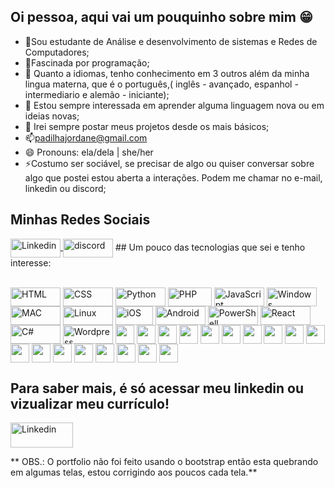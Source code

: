 ## Oi pessoa, aqui vai um pouquinho sobre mim 😁
- 🌱Sou estudante de Análise e desenvolvimento de sistemas e Redes de Computadores;
- 🔭Fascinada por programação;
- 👯 Quanto a idiomas, tenho conhecimento em 3 outros além da minha lingua materna, que é o português,( inglês - avançado, espanhol - intermediario e alemão - iniciante);
- 🤔 Estou sempre interessada em aprender alguma linguagem nova ou em ideias novas;
- 💬 Irei sempre postar meus projetos desde os mais básicos;
- 📫padilhajordane@gmail.com
- 😄 Pronouns: ela/dela | she/her
- ⚡Costumo ser sociável, se precisar de algo ou quiser conversar sobre algo que postei estou aberta a interações. Podem me chamar no e-mail, linkedin ou discord;
## Minhas Redes Sociais
<p align="left">  
  <a href=" https://img.shields.io/badge/LinkedIn-0077B5?style=for-the-badge&logo=linkedin&logoColor=white"> <img align="center" alt="Linkedin" height="30" width="80" src="https://img.shields.io/badge/LinkedIn-0A66C2.svg?style=for-the-badge&logo=LinkedIn&logoColor=white"> </a>
  <img align="center" alt="discord" height="30" width="80" src="https://img.shields.io/badge/Discord-5865F2.svg?style=for-the-badge&logo=Discord&logoColor=white" width=e">
## Um pouco das tecnologias que sei e tenho interesse:

 <div style="display: inline_block"><br>
 
  <img align="center" alt="HTML" height="30" width="80" src="https://img.shields.io/badge/HTML5-E34F26?style=for-the-badge&logo=html5&logoColor=white">
  <img align="center" alt="CSS" height="30" width="80" src="https://img.shields.io/badge/CSS-239120?&style=for-the-badge&logo=css3&logoColor=white">
  <img align="center" alt="Python" height="30" width="80" src="https://img.shields.io/badge/Python-3776AB?style=for-the-badge&logo=python&logoColor=white">
  <img align="center" alt="PHP" height="30" width="70" src="https://img.shields.io/badge/PHP-777BB4?style=for-the-badge&logo=php&logoColor=white">
  <img align="center" alt="JavaScript" height="30" width="80" src="https://img.shields.io/badge/JavaScript-323330?style=for-the-   badge&logo=javascript&logoColor=F7DF1E">
  <img align="center" alt="Windows" height="30" width="80" src="https://img.shields.io/badge/Windows-0078D6?style=for-the-badge&logo=windows&logoColor=white">
  <img align="center" alt="MAC" height="30" width="80" src="https://img.shields.io/badge/mac%20os-000000?style=for-the-badge&logo=apple&logoColor=white">
  <img align="center" alt="Linux" height="30" width="80" src="https://img.shields.io/badge/Linux-FCC624?style=for-the-badge&logo=linux&logoColor=black">
  <img align="center" alt="iOS" height="30" width="60" src="https://img.shields.io/badge/iOS-000000?style=for-the-badge&logo=ios&logoColor=white">
  <img align="center" alt="Android" height="30" width="80" src="https://img.shields.io/badge/Android-3DDC84?style=for-the-badge&logo=android&logoColor=white">
  <img align="center" alt="PowerShell" height="30" width="80" src="https://img.shields.io/badge/powershell-5391FE?style=for-the-badge&logo=powershell&logoColor=white">
  <img align="center" alt="React" height="30" width="80" src="https://img.shields.io/badge/React-20232A?style=for-the-badge&logo=react&logoColor=61DAFB">
  <img align="center" alt="C#" height="30" width="80" src="https://img.shields.io/badge/C%23-239120?style=for-the-badge&logo=c-sharp&logoColor=white">
  <img align="center" alt="Wordpress" height="30" width="80" src="https://img.shields.io/badge/Wordpress-21759B?style=for-the-badge&logo=wordpress&logoColor=white">
  <img align="center" alt"Ruby" height="30' width="80" src="https://img.shields.io/badge/Ruby-CC342D?style=for-the-badge&logo=ruby&logoColor=white">
  <img align="center" alt"Node.js" height="30' width="80" src="https://img.shields.io/badge/Node.js-43853D?style=for-the-badge&logo=node.js&logoColor=white">           
  <img align="center" alt"Typescript" height="30' width="80" src="https://img.shields.io/badge/TypeScript-007ACC?style=for-the-badge&logo=typescript&logoColor=white">   
  <img align="center" alt"C++" height="30' width="80" src="https://img.shields.io/badge/C%2B%2B-00599C?style=for-the-badge&logo=c%2B%2B&logoColor=white">               
  <img align="center" alt"jAVA" height="30' width="80" src="https://img.shields.io/badge/Java-ED8B00?style=for-the-badge&logo=openjdk&logoColor=white">                 
  <img align="center" alt"MYSQL" height="30' width="80" src="https://img.shields.io/badge/MySQL-00000F?style=for-the-badge&logo=mysql&logoColor=white">                 
  <img align="center" alt"Angular" height="30' width="80" src="https://img.shields.io/badge/Angular-DD0031?style=for-the-badge&logo=angular&logoColor">                                                             
  <img align="center" alt".NET" height="30' width="80" src="https://img.shields.io/badge/.NET-512BD4.svg?style=for-the-badge&logo=dotnet&logoColor=white"> 
  <img align="center" alt"forms" height="30' width="80" src="https://img.shields.io/badge/Google%20Forms-7248B9.svg?style=for-the-badge&logo=Google-Forms&logoColor=white">
  <img align="center" alt"excel" height="30' width="80" src="https://img.shields.io/badge/Microsoft%20Excel-217346.svg?style=for-the-badge&logo=Microsoft-Excel&logoColor=white">
  <img align="center" alt"world" height="30' width="80" src="https://img.shields.io/badge/Microsoft%20Word-2B579A.svg?style=for-the-badge&logo=Microsoft-Word&logoColor=white">
  <img align="center" alt"teams" height="30' width="80" src="https://img.shields.io/badge/Microsoft%20Teams-6264A7.svg?style=for-the-badge&logo=Microsoft-Teams&logoColor=white">
  <img align="center" alt"outlook" height="30' width="80" src="https://img.shields.io/badge/Microsoft%20Outlook-0078D4.svg?style=for-the-badge&logo=Microsoft-Outlook&logoColor=white">
  <img align="center" alt"powerpoint" height="30' width="80" src="https://img.shields.io/badge/Microsoft%20PowerPoint-B7472A.svg?style=for-the-badge&logo=Microsoft-PowerPoint&logoColor=white">
  <img align="center" alt"" height="30' width="80" src="https://img.shields.io/badge/Microsoft%20Outlook-0078D4.svg?style=for-the-badge&logo=Microsoft-Outlook&logoColor=white">
  <img align="center" alt"androidstudio" height="30' width="80" src="https://img.shields.io/badge/Android%20Studio-3DDC84.svg?style=for-the-badge&logo=Android-Studio&logoColor=white">
  <img align="center" alt"androidstudio" height="30' width="80" src="https://img.shields.io/badge/Google%20Colab-F9AB00.svg?style=for-the-badge&logo=Google-Colab&logoColor=white">
  <img align="center" alt"androidstudio" height="30' width="80" src="https://img.shields.io/badge/Visual%20Studio%20Code-007ACC.svg?style=for-the-badge&logo=Visual-Studio-Code&logoColor=white">

 ## Para saber mais, é só acessar meu linkedin ou vizualizar meu currículo!
  
  <a href="https://srapadilha.github.io/Portfolio/ "> <img align="center" alt="Linkedin" height="40" width="100" src="https://img.shields.io/badge/GitHub%20Pages-222222.svg?style=for-the-badge&logo=GitHub-Pages&logoColor=white"> </a>
  
**  OBS.: O portfolio não foi feito usando o bootstrap então esta quebrando em algumas telas, estou corrigindo aos poucos cada tela.**
</di>
